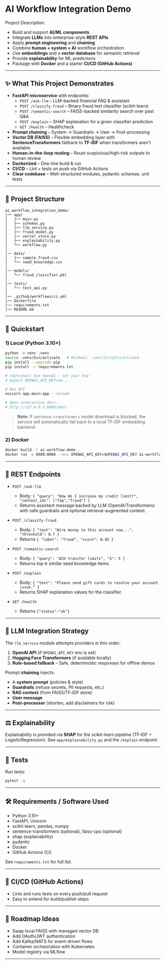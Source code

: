 # AI Workflow Integration Demo

Project Description:
- Build and support **AI/ML components**
- Integrate **LLMs** into enterprise-style **REST APIs**
- Apply **prompt engineering** and **chaining**
- Combine **human + system + AI** workflow orchestration
- Use **embeddings** and a **vector database** for semantic retrieval
- Provide **explainability** for ML predictions
- Package with **Docker** and a starter **CI/CD (GitHub Actions)**



---

## ✨ What This Project Demonstrates

- **FastAPI microservice** with endpoints:
  - `POST /ask-llm` – LLM-backed financial FAQ & assistant
  - `POST /classify-fraud` – Binary fraud text classifier (scikit-learn)
  - `POST /semantic-search` – FAISS-backed similarity search over past Q&A
  - `POST /explain` – SHAP explanation for a given classifier prediction
  - `GET /health` – Healthcheck
- **Prompt chaining** – System → Guardrails → User → Post-processing
- **Vector DB (FAISS)** – Flexible embedding layer with **SentenceTransformers** fallback to **TF‑IDF** when transformers aren't available
- **Human-in-the-loop routing** – Route suspicious/high-risk outputs to human review
- **Dockerized** – One-line build & run
- **CI/CD** – Lint + tests on push via GitHub Actions
- **Clear codebase** – Well-structured modules, pydantic schemas, unit tests

---

## 🧱 Project Structure

```
ai_workflow_integration_demo/
│── app/
│   ├── main.py
│   ├── schemas.py
│   ├── llm_service.py
│   ├── fraud_model.py
│   ├── vector_store.py
│   ├── explainability.py
│   └── workflow.py
│
│── data/
│   ├── sample_fraud.csv
│   └── seed_knowledge.csv
│
│── models/
│   └── fraud_classifier.pkl
│
│── tests/
│   └── test_api.py
│
│── .github/workflows/ci.yml
│── Dockerfile
│── requirements.txt
│── README.md
```

---

## 🚀 Quickstart

### 1) Local (Python 3.10+)
```bash
python -m venv .venv
source .venv/bin/activate   # Windows: .venv\Scripts\activate
pip install --upgrade pip
pip install -r requirements.txt

# (Optional) Use OpenAI - set your key:
# export OPENAI_API_KEY=sk-...

# Run API
uvicorn app.main:app --reload

# Open interactive docs:
# http://127.0.0.1:8000/docs
```

> **Note**: If `sentence-transformers` model download is blocked, the service will automatically fall back to a local TF‑IDF embedding backend.

### 2) Docker
```bash
docker build -t ai-workflow-demo .
docker run -p 8000:8000 --env OPENAI_API_KEY=$OPENAI_API_KEY ai-workflow-demo
```

---

## 🔌 REST Endpoints

- `POST /ask-llm`
  - Body: `{ "query": "How do I increase my credit limit?", "context_ids": ["faq","fraud"] }`
  - Returns assistant message backed by LLM (OpenAI/Transformers) with safe guardrails and optional retrieval-augmented context.

- `POST /classify-fraud`
  - Body: `{ "text": "Wire money to this account now...", "threshold": 0.7 }`
  - Returns `{ "label": "fraud", "score": 0.92 }`

- `POST /semantic-search`
  - Body: `{ "query": "ACH transfer limits", "k": 5 }`
  - Returns top-k similar seed knowledge items.

- `POST /explain`
  - Body: `{ "text": "Please send gift cards to resolve your account issue." }`
  - Returns SHAP explanation values for the classifier.

- `GET /health`
  - Returns `{"status":"ok"}`

---

## 🧠 LLM Integration Strategy

The `llm_service` module attempts providers in this order:

1. **OpenAI API** (if `OPENAI_API_KEY` env is set)
2. **Hugging Face Transformers** (if available locally)
3. **Rule-based fallback** – Safe, deterministic responses for offline demos

Prompt **chaining** injects:
- A **system prompt** (policies & style)
- **Guardrails** (refuse secrets, PII requests, etc.)
- **RAG context** (from FAISS/TF‑IDF store)
- **User message**
- **Post‑processor** (shorten, add disclaimers for risk)

---

## ⚖️ Explainability

Explainability is provided via **SHAP** for the scikit-learn pipeline (TF‑IDF + LogisticRegression). See `app/explainability.py` and the `/explain` endpoint.

---

## 🧪 Tests

Run tests:
```bash
pytest -q
```

---

## 🛠️ Requirements / Software Used

- Python 3.10+
- FastAPI, Uvicorn
- scikit-learn, pandas, numpy
- sentence-transformers (optional), faiss-cpu (optional)
- shap (explainability)
- pydantic
- Docker
- GitHub Actions (CI)

See `requirements.txt` for full list.

---

## 🔧 CI/CD (GitHub Actions)

- Lints and runs tests on every push/pull request
- Easy to extend for build/publish steps

---

## 🧭 Roadmap Ideas

- Swap local FAISS with managed vector DB
- Add OAuth/JWT authentication
- Add Kafka/NATS for event-driven flows
- Container orchestration with Kubernetes
- Model registry via MLflow

---
